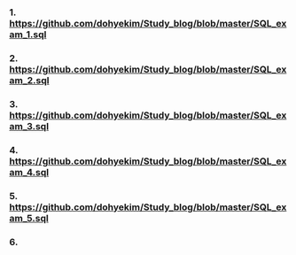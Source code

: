### 1. https://github.com/dohyekim/Study_blog/blob/master/SQL_exam_1.sql

### 2. https://github.com/dohyekim/Study_blog/blob/master/SQL_exam_2.sql

### 3. https://github.com/dohyekim/Study_blog/blob/master/SQL_exam_3.sql

### 4. https://github.com/dohyekim/Study_blog/blob/master/SQL_exam_4.sql

### 5. https://github.com/dohyekim/Study_blog/blob/master/SQL_exam_5.sql

### 6.
